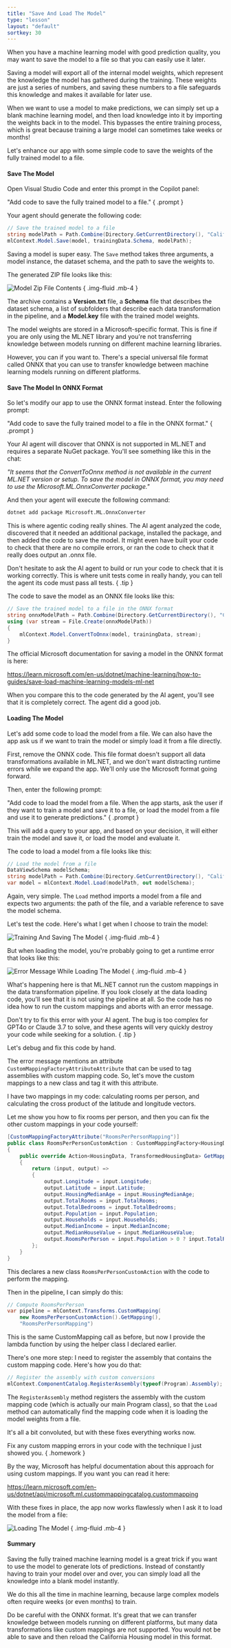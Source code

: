 ```yaml
---
title: "Save And Load The Model"
type: "lesson"
layout: "default"
sortkey: 30
---
```


When you have a machine learning model with good prediction quality, you may want to save the model to a file so that you can easily use it later.

Saving a model will export all of the internal model weights, which represent the knowledge the model has gathered during the training. These weights are just a series of numbers, and saving these numbers to a file safeguards this knowledge and makes it available for later use.

When we want to use a model to make predictions, we can simply set up a blank machine learning model, and then load knowledge into it by importing the weights back in to the model. This bypasses the entire training process, which is great because training a large model can sometimes take weeks or months!

Let's enhance our app with some simple code to save the weights of the fully trained model to a file.

#### Save The Model

Open Visual Studio Code and enter this prompt in the Copilot panel:

"Add code to save the fully trained model to a file."
{ .prompt }

Your agent should generate the following code:

```csharp
// Save the trained model to a file
string modelPath = Path.Combine(Directory.GetCurrentDirectory(), "CaliforniaHousingModel.zip");
mlContext.Model.Save(model, trainingData.Schema, modelPath);
```

Saving a model is super easy. The `Save` method takes three arguments, a model instance, the dataset schema, and the path to save the weights to.

The generated ZIP file looks like this:

![Model Zip File Contents](../img/model-zip.jpg)
{ .img-fluid .mb-4 }

The archive contains a **Version.txt** file, a **Schema** file that describes the dataset schema, a list of subfolders that describe each data transformation in the pipeline, and a **Model.key** file with the trained model weights.

The model weights are stored in a Microsoft-specific format. This is fine if you are only using the ML.NET library and you're not transferring knowledge between models running on different machine learning libraries.

However, you can if you want to. There's a special universal file format called ONNX that you can use to transfer knowledge between machine learning models running on different platforms.

#### Save The Model In ONNX Format

So let's modify our app to use the ONNX format instead. Enter the following prompt:

"Add code to save the fully trained model to a file in the ONNX format."
{ .prompt }

Your AI agent will discover that ONNX is not supported in ML.NET and requires a separate NuGet package. You'll see something like this in the chat:

_"It seems that the ConvertToOnnx method is not available in the current ML.NET version or setup. To save the model in ONNX format, you may need to use the Microsoft.ML.OnnxConverter package."_

And then your agent will execute the following command:

```bash
dotnet add package Microsoft.ML.OnnxConverter
```

This is where agentic coding really shines. The AI agent analyzed the code, discovered that it needed an additional package, installed the package, and then added the code to save the model. It might even have built your code to check that there are no compile errors, or ran the code to check that it really does output an .onnx file.

Don't hesitate to ask the AI agent to build or run your code to check that it is working correctly. This is where unit tests come in really handy, you can tell the agent its code must pass all tests. 
{ .tip }

The code to save the model as an ONNX file looks like this:

```csharp
// Save the trained model to a file in the ONNX format
string onnxModelPath = Path.Combine(Directory.GetCurrentDirectory(), "CaliforniaHousingModel.onnx");
using (var stream = File.Create(onnxModelPath))
{
    mlContext.Model.ConvertToOnnx(model, trainingData, stream);
}
```

The official Microsoft documentation for saving a model in the ONNX format is here:

https://learn.microsoft.com/en-us/dotnet/machine-learning/how-to-guides/save-load-machine-learning-models-ml-net

When you compare this to the code generated by the AI agent, you'll see that it is completely correct. The agent did a good job.

#### Loading The Model

Let's add some code to load the model from a file. We can also have the app ask us if we want to train the model or simply load it from a file directly.

First, remove the ONNX code. This file format doesn't support all data transformations available in ML.NET, and we don't want distracting runtime errors while we expand the app. We'll only use the Microsoft format going forward.

Then, enter the following prompt:

"Add code to load the model from a file. When the app starts, ask the user if they want to train a model and save it to a file, or load the model from a file and use it to generate predictions."
{ .prompt }

This will add a query to your app, and based on your decision, it will either train the model and save it, or load the model and evaluate it.

The code to load a model from a file looks like this:

```csharp
// Load the model from a file
DataViewSchema modelSchema;
string modelPath = Path.Combine(Directory.GetCurrentDirectory(), "CaliforniaHousingModel.zip");
var model = mlContext.Model.Load(modelPath, out modelSchema);
```

Again, very simple. The `Load` method imports a model from a file and expects two arguments: the path of the file, and a variable reference to save the model schema.

Let's test the code. Here's what I get when I choose to train the model:

![Training And Saving The Model](../img/save-model.jpg)
{ .img-fluid .mb-4 }

But when loading the model, you're probably going to get a runtime error that looks like this:

![Error Message While Loading The Model](../img/load-model-error.jpg)
{ .img-fluid .mb-4 }

What's happening here is that ML.NET cannot run the custom mappings in the data transformation pipeline. If you look closely at the data loading code, you'll see that it is not using the pipeline at all. So the code has no idea how to run the custom mappings and aborts with an error message.

Don't try to fix this error with your AI agent. The bug is too complex for GPT4o or Claude 3.7 to solve, and these agents will very quickly destroy your code while seeking for a solution.
{ .tip }

Let's debug and fix this code by hand.

The error message mentions an attribute `CustomMappingFactoryAttributeAttribute` that can be used to tag assemblies with custom mapping code. So, let's move the custom mappings to a new class and tag it with this attribute.

I have two mappings in my code: calculating rooms per person, and calculating the cross product of the latitude and longitude vectors.

Let me show you how to fix rooms per person, and then you can fix the other custom mappings in your code yourself:

```csharp
[CustomMappingFactoryAttribute("RoomsPerPersonMapping")]
public class RoomsPerPersonCustomAction : CustomMappingFactory<HousingData, TransformedHousingData>
{
    public override Action<HousingData, TransformedHousingData> GetMapping()
    {
        return (input, output) =>
        {
            output.Longitude = input.Longitude;
            output.Latitude = input.Latitude;
            output.HousingMedianAge = input.HousingMedianAge;
            output.TotalRooms = input.TotalRooms;
            output.TotalBedrooms = input.TotalBedrooms;
            output.Population = input.Population;
            output.Households = input.Households;
            output.MedianIncome = input.MedianIncome;
            output.MedianHouseValue = input.MedianHouseValue;
            output.RoomsPerPerson = input.Population > 0 ? input.TotalRooms / input.Population : 0;
        };
    }
}
```

This declares a new class `RoomsPerPersonCustomAction` with the code to perform the mapping.

Then in the pipeline, I can simply do this:

```csharp
// Compute RoomsPerPerson
var pipeline = mlContext.Transforms.CustomMapping(
    new RoomsPerPersonCustomAction().GetMapping(),
    "RoomsPerPersonMapping")
```

This is the same CustomMapping call as before, but now I provide the lambda function by using the helper class I declared earlier.

There's one more step: I need to register the assembly that contains the custom mapping code. Here's how you do that:

```csharp
// Register the assembly with custom conversions
mlContext.ComponentCatalog.RegisterAssembly(typeof(Program).Assembly);
```

The `RegisterAssembly` method registers the assembly with the custom mapping code (which is actually our main Program class), so that the `Load` method can automatically find the mapping code when it is loading the model weights from a file.

It's all a bit convoluted, but with these fixes everything works now.

Fix any custom mapping errors in your code with the technique I just showed you.
{ .homework }

By the way, Microsoft has helpful documentation about this approach for using custom mappings. If you want you can read it here:

https://learn.microsoft.com/en-us/dotnet/api/microsoft.ml.custommappingcatalog.custommapping

With these fixes in place, the app now works flawlessly when I ask it to load the model from a file:

![Loading The Model](../img/load-model.jpg)
{ .img-fluid .mb-4 }

#### Summary

Saving the fully trained machine learning model is a great trick if you want to use the model to generate lots of predictions. Instead of constantly having to train your model over and over, you can simply load all the knowledge into a blank model instantly.

We do this all the time in machine learning, because large complex models often require weeks (or even months) to train.

Do be careful with the ONNX format. It's great that we can transfer knowledge between models running on different platforms, but many data transformations like custom mappings are not supported. You would not be able to save and then reload the California Housing model in this format.
